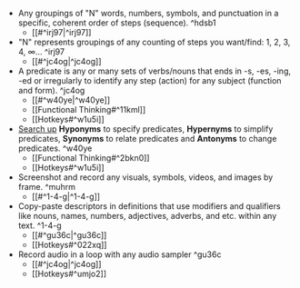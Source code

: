 - Any groupings of "N" words, numbers, symbols, and punctuation in a specific, coherent order of steps (sequence). ^hdsb1
	- [[#^irj97|^irj97]]
- "N" represents groupings of any counting of steps you want/find: 1, 2, 3, 4, ∞... ^irj97
	- [[#^jc4og|^jc4og]]
- A predicate is any or many sets of verbs/nouns that ends in -s, -es, -ing, -ed or irregularly to identify any step (action) for any subject (function and form). ^jc4og
	- [[#^w40ye|^w40ye]]
	- [[Functional Thinking#^11kml]]
	- [[Hotkeys#^w1u5i]]
- [Search up](http://www.sinonimkata.com/) **Hyponyms** to specify predicates, **Hypernyms** to simplify predicates, **Synonyms** to relate predicates and **Antonyms** to change predicates. ^w40ye
    - [[Functional Thinking#^2bkn0]]
    - [[Hotkeys#^w1u5i]]
- Screenshot and record any visuals, symbols, videos, and images by frame. ^muhrm
	- [[#^1-4-g|^1-4-g]]
- Copy-paste descriptors in definitions that use modifiers and qualifiers like nouns, names, numbers, adjectives, adverbs, and etc. within any text. ^1-4-g
	- [[#^gu36c|^gu36c]]
	- [[Hotkeys#^022xq]]
- Record audio in a loop with any audio sampler ^gu36c
    - [[#^jc4og|^jc4og]]
    - [[Hotkeys#^umjo2]]